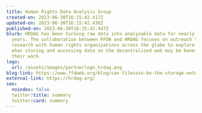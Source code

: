 ```yaml
---
title: Human Rights Data Analysis Group
created-on: 2023-06-30T16:15:42.417Z
updated-on: 2023-06-30T16:15:42.436Z
published-on: 2023-06-30T16:15:42.447Z
blurb: HRDAG has been turning raw data into analyzable data for nearly 30
  years. The collaboration between FFDW and HRDAG focuses on outreach to and
  research with human rights organizations across the globe to explore how and
  when storing and accessing data on the decentralized web may be beneficial to
  their work.
logo:
  url: /assets/images/partnerlogo_hrdag.png
blog-link: https://www.ffdweb.org/blog/can-filecoin-be-the-storage-network-for-human-rights-data/
external-link: https://hrdag.org/
seo:
  noindex: false
  twitter:title: summary
  twitter:card: summary
---
```

